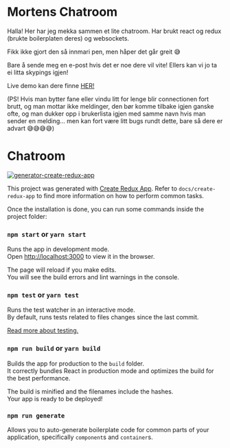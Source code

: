 # Mortens Chatroom

Halla! Her har jeg mekka sammen et lite chatroom.
Har brukt react og redux (brukte boilerplaten deres) og websockets.

Fikk ikke gjort den så innmari pen, men håper det går greit 😅

Bare å sende meg en e-post hvis det er noe dere vil vite! Ellers kan vi jo ta ei litta skypings igjen!

Live demo kan dere finne [HER!](http://35.204.2.177:5000/)


(PS! Hvis man bytter fane eller vindu litt for lenge blir connectionen fort brutt, og man mottar ikke meldinger, 
den bør komme tilbake igjen ganske ofte, og man dukker opp i brukerlista igjen med samme navn hvis man sender en melding...
men kan fort være litt bugs rundt dette, bare så dere er advart 😅😅😅😅)

# Chatroom
[![generator-create-redux-app](https://img.shields.io/badge/built%20with-generator--create--redux--app-brightgreen.svg)](https://github.com/jonidelv/generator-create-redux-app)

This project was generated with [Create Redux App](https://github.com/jonidelv/generator-create-redux-app). Refer to `docs/create-redux-app` to find more information on how to perform common tasks.

Once the installation is done, you can run some commands inside the project folder:

### `npm start` or `yarn start`

Runs the app in development mode.<br>
Open [http://localhost:3000](http://localhost:3000) to view it in the browser.

The page will reload if you make edits.<br>
You will see the build errors and lint warnings in the console.

### `npm test` or `yarn test`

Runs the test watcher in an interactive mode.<br>
By default, runs tests related to files changes since the last commit.

[Read more about testing.](https://github.com/facebookincubator/create-react-app/blob/master/packages/react-scripts/template/README.md#running-tests)

### `npm run build` or `yarn build`

Builds the app for production to the `build` folder.<br>
It correctly bundles React in production mode and optimizes the build for the best performance.

The build is minified and the filenames include the hashes.<br>
Your app is ready to be deployed!

### `npm run generate`

Allows you to auto-generate boilerplate code for common parts of your
application, specifically `component`s and `container`s.

